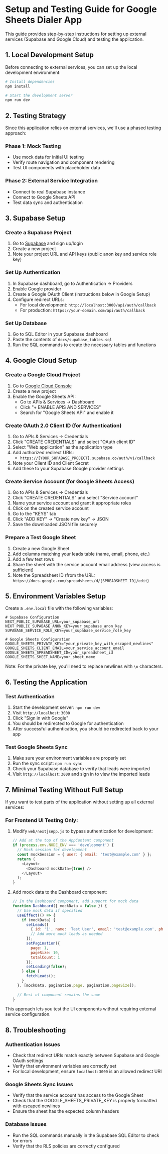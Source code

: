 # Setup and Testing Guide for Google Sheets Dialer App

This guide provides step-by-step instructions for setting up external services (Supabase and Google Cloud) and testing the application.

## 1. Local Development Setup

Before connecting to external services, you can set up the local development environment:

```bash
# Install dependencies
npm install

# Start the development server
npm run dev
```

## 2. Testing Strategy

Since this application relies on external services, we'll use a phased testing approach:

### Phase 1: Mock Testing
- Use mock data for initial UI testing
- Verify route navigation and component rendering
- Test UI components with placeholder data

### Phase 2: External Service Integration
- Connect to real Supabase instance
- Connect to Google Sheets API
- Test data sync and authentication

## 3. Supabase Setup

### Create a Supabase Project

1. Go to [Supabase](https://supabase.com/) and sign up/login
2. Create a new project
3. Note your project URL and API keys (public anon key and service role key)

### Set Up Authentication

1. In Supabase dashboard, go to Authentication → Providers
2. Enable Google provider
3. Create a Google OAuth Client (instructions below in Google Setup)
4. Configure redirect URLs:
   - For local development: `http://localhost:3000/api/auth/callback`
   - For production: `https://your-domain.com/api/auth/callback`

### Set Up Database

1. Go to SQL Editor in your Supabase dashboard
2. Paste the contents of `docs/supabase_tables.sql`
3. Run the SQL commands to create the necessary tables and functions

## 4. Google Cloud Setup

### Create a Google Cloud Project

1. Go to [Google Cloud Console](https://console.cloud.google.com/)
2. Create a new project
3. Enable the Google Sheets API:
   - Go to APIs & Services → Dashboard
   - Click "+ ENABLE APIS AND SERVICES"
   - Search for "Google Sheets API" and enable it

### Create OAuth 2.0 Client ID (for Authentication)

1. Go to APIs & Services → Credentials
2. Click "CREATE CREDENTIALS" and select "OAuth client ID"
3. Select "Web application" as the application type
4. Add authorized redirect URIs:
   - `https://[YOUR_SUPABASE_PROJECT].supabase.co/auth/v1/callback`
5. Note your Client ID and Client Secret
6. Add these to your Supabase Google provider settings

### Create Service Account (for Google Sheets Access)

1. Go to APIs & Services → Credentials
2. Click "CREATE CREDENTIALS" and select "Service account"
3. Name your service account and grant it appropriate roles
4. Click on the created service account
5. Go to the "KEYS" tab
6. Click "ADD KEY" → "Create new key" → JSON
7. Save the downloaded JSON file securely

### Prepare a Test Google Sheet

1. Create a new Google Sheet
2. Add columns matching your leads table (name, email, phone, etc.)
3. Add a few test rows
4. Share the sheet with the service account email address (view access is sufficient)
5. Note the Spreadsheet ID (from the URL: `https://docs.google.com/spreadsheets/d/[SPREADSHEET_ID]/edit`)

## 5. Environment Variables Setup

Create a `.env.local` file with the following variables:

```
# Supabase Configuration
NEXT_PUBLIC_SUPABASE_URL=your_supabase_url
NEXT_PUBLIC_SUPABASE_ANON_KEY=your_supabase_anon_key
SUPABASE_SERVICE_ROLE_KEY=your_supabase_service_role_key

# Google Sheets Configuration
GOOGLE_SHEETS_PRIVATE_KEY="your_private_key_with_escaped_newlines"
GOOGLE_SHEETS_CLIENT_EMAIL=your_service_account_email
GOOGLE_SHEETS_SPREADSHEET_ID=your_spreadsheet_id
GOOGLE_SHEETS_SHEET_NAME=your_sheet_name
```

Note: For the private key, you'll need to replace newlines with `\n` characters.

## 6. Testing the Application

### Test Authentication

1. Start the development server: `npm run dev`
2. Visit `http://localhost:3000`
3. Click "Sign in with Google"
4. You should be redirected to Google for authentication
5. After successful authentication, you should be redirected back to your app

### Test Google Sheets Sync

1. Make sure your environment variables are properly set
2. Run the sync script: `npm run sync`
3. Check your Supabase database to verify that leads were imported
4. Visit `http://localhost:3000` and sign in to view the imported leads

## 7. Minimal Testing Without Full Setup

If you want to test parts of the application without setting up all external services:

### For Frontend UI Testing Only:

1. Modify `web/nextjsApp.js` to bypass authentication for development:
   ```javascript
   // Add at the top of the AppContent component
   if (process.env.NODE_ENV === 'development') {
     // Mock session for development
     const mockSession = { user: { email: 'test@example.com' } };
     return (
       <Layout>
         <Dashboard mockData={true} />
       </Layout>
     );
   }
   ```

2. Add mock data to the Dashboard component:
   ```javascript
   // In the Dashboard component, add support for mock data
   function Dashboard({ mockData = false }) {
     // Use mock data if specified
     useEffect(() => {
       if (mockData) {
         setLeads([
           { id: '1', name: 'Test User', email: 'test@example.com', phone: '123-456-7890', company: 'Test Co' },
           // Add more mock leads as needed
         ]);
         setPagination({
           page: 1,
           pageSize: 10,
           totalCount: 1
         });
         setLoading(false);
       } else {
         fetchLeads();
       }
     }, [mockData, pagination.page, pagination.pageSize]);
     
     // Rest of component remains the same
   }
   ```

This approach lets you test the UI components without requiring external service configuration.

## 8. Troubleshooting

### Authentication Issues
- Check that redirect URIs match exactly between Supabase and Google OAuth settings
- Verify that environment variables are correctly set
- For local development, ensure `localhost:3000` is an allowed redirect URI

### Google Sheets Sync Issues
- Verify that the service account has access to the Google Sheet
- Check that the GOOGLE_SHEETS_PRIVATE_KEY is properly formatted with escaped newlines
- Ensure the sheet has the expected column headers

### Database Issues
- Run the SQL commands manually in the Supabase SQL Editor to check for errors
- Verify that the RLS policies are correctly configured 